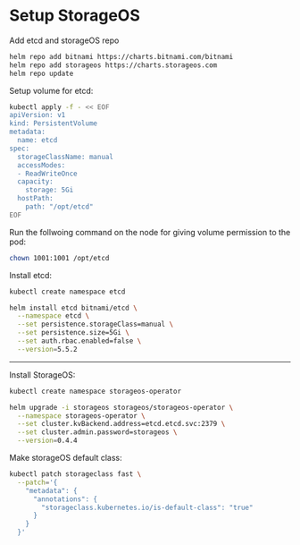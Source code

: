 # Setup StorageOS

Add etcd and storageOS repo
```bash
helm repo add bitnami https://charts.bitnami.com/bitnami
helm repo add storageos https://charts.storageos.com
helm repo update
```

Setup volume for etcd:
```bash
kubectl apply -f - << EOF
apiVersion: v1
kind: PersistentVolume
metadata:
  name: etcd
spec:
  storageClassName: manual
  accessModes:
  - ReadWriteOnce
  capacity:
    storage: 5Gi
  hostPath:
    path: "/opt/etcd"
EOF
```

Run the follwoing command on the node for giving volume permission to the pod:
```bash
chown 1001:1001 /opt/etcd
```

Install etcd:
```bash
kubectl create namespace etcd

helm install etcd bitnami/etcd \
  --namespace etcd \
  --set persistence.storageClass=manual \
  --set persistence.size=5Gi \
  --set auth.rbac.enabled=false \
  --version=5.5.2
```
---

Install StorageOS:
```bash
kubectl create namespace storageos-operator

helm upgrade -i storageos storageos/storageos-operator \
  --namespace storageos-operator \
  --set cluster.kvBackend.address=etcd.etcd.svc:2379 \
  --set cluster.admin.password=storageos \
  --version=0.4.4
```

Make storageOS default class:
```bash
kubectl patch storageclass fast \
  --patch='{
    "metadata": {
      "annotations": {
        "storageclass.kubernetes.io/is-default-class": "true"
      }
    }
  }'
```
